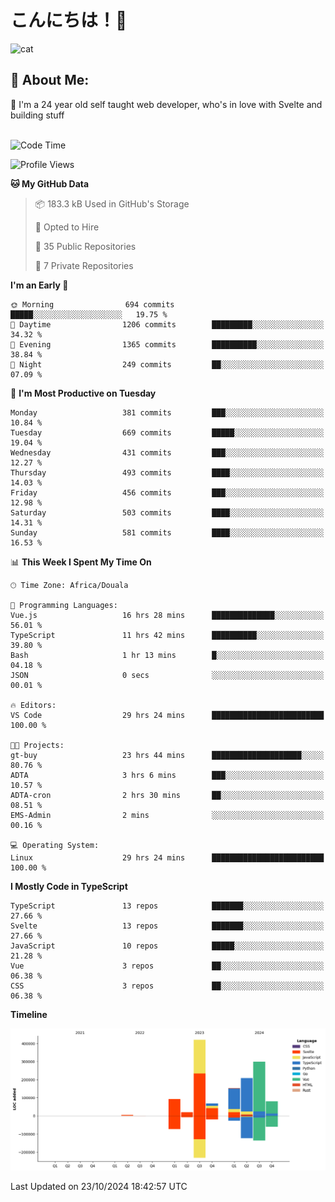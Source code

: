 

# こんにちは！🙂  
![cat](https://github.com/michaelnji/michaelnji/assets/73862378/606e99e9-2c18-4853-8722-991e4af8eae6)

## 💫 About Me:
🙂 I'm a 24 year old self taught web developer, who's in love with Svelte and building stuff <br><br>

<!--START_SECTION:waka-->
![Code Time](http://img.shields.io/badge/Code%20Time-1%2C179%20hrs%2055%20mins-blue)

![Profile Views](http://img.shields.io/badge/Profile%20Views-0-blue)

**🐱 My GitHub Data** 

> 📦 183.3 kB Used in GitHub's Storage 
 > 
> 💼 Opted to Hire
 > 
> 📜 35 Public Repositories 
 > 
> 🔑 7 Private Repositories 
 > 
**I'm an Early 🐤** 

```text
🌞 Morning                694 commits         █████░░░░░░░░░░░░░░░░░░░░   19.75 % 
🌆 Daytime                1206 commits        █████████░░░░░░░░░░░░░░░░   34.32 % 
🌃 Evening                1365 commits        ██████████░░░░░░░░░░░░░░░   38.84 % 
🌙 Night                  249 commits         ██░░░░░░░░░░░░░░░░░░░░░░░   07.09 % 
```
📅 **I'm Most Productive on Tuesday** 

```text
Monday                   381 commits         ███░░░░░░░░░░░░░░░░░░░░░░   10.84 % 
Tuesday                  669 commits         █████░░░░░░░░░░░░░░░░░░░░   19.04 % 
Wednesday                431 commits         ███░░░░░░░░░░░░░░░░░░░░░░   12.27 % 
Thursday                 493 commits         ████░░░░░░░░░░░░░░░░░░░░░   14.03 % 
Friday                   456 commits         ███░░░░░░░░░░░░░░░░░░░░░░   12.98 % 
Saturday                 503 commits         ████░░░░░░░░░░░░░░░░░░░░░   14.31 % 
Sunday                   581 commits         ████░░░░░░░░░░░░░░░░░░░░░   16.53 % 
```


📊 **This Week I Spent My Time On** 

```text
🕑︎ Time Zone: Africa/Douala

💬 Programming Languages: 
Vue.js                   16 hrs 28 mins      ██████████████░░░░░░░░░░░   56.01 % 
TypeScript               11 hrs 42 mins      ██████████░░░░░░░░░░░░░░░   39.80 % 
Bash                     1 hr 13 mins        █░░░░░░░░░░░░░░░░░░░░░░░░   04.18 % 
JSON                     0 secs              ░░░░░░░░░░░░░░░░░░░░░░░░░   00.01 % 

🔥 Editors: 
VS Code                  29 hrs 24 mins      █████████████████████████   100.00 % 

🐱‍💻 Projects: 
gt-buy                   23 hrs 44 mins      ████████████████████░░░░░   80.76 % 
ADTA                     3 hrs 6 mins        ███░░░░░░░░░░░░░░░░░░░░░░   10.57 % 
ADTA-cron                2 hrs 30 mins       ██░░░░░░░░░░░░░░░░░░░░░░░   08.51 % 
EMS-Admin                2 mins              ░░░░░░░░░░░░░░░░░░░░░░░░░   00.16 % 

💻 Operating System: 
Linux                    29 hrs 24 mins      █████████████████████████   100.00 % 
```

**I Mostly Code in TypeScript** 

```text
TypeScript               13 repos            ███████░░░░░░░░░░░░░░░░░░   27.66 % 
Svelte                   13 repos            ███████░░░░░░░░░░░░░░░░░░   27.66 % 
JavaScript               10 repos            █████░░░░░░░░░░░░░░░░░░░░   21.28 % 
Vue                      3 repos             ██░░░░░░░░░░░░░░░░░░░░░░░   06.38 % 
CSS                      3 repos             ██░░░░░░░░░░░░░░░░░░░░░░░   06.38 % 
```



**Timeline**

![Lines of Code chart](https://raw.githubusercontent.com/michaelnji/michaelnji/main/assets/bar_graph.png)


 Last Updated on 23/10/2024 18:42:57 UTC
<!--END_SECTION:waka-->

